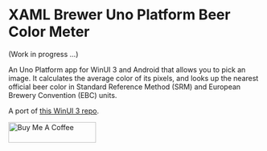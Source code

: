# XAML Brewer Uno Platform Beer Color Meter

(Work in progress ...)

An Uno Platform app for WinUI 3 and Android that allows you to pick an image. It calculates the average color of its pixels, and looks up the nearest official beer color in Standard Reference Method (SRM) and European Brewery Convention (EBC) units.

A port of <a href="https://github.com/XamlBrewer/XamlBrewer-WinUI3-Beer-Color-Meter" target="_blank">this WinUI 3 repo</a>.

<a href="https://www.buymeacoffee.com/xamlbrewer" target="_blank"><img src="https://cdn.buymeacoffee.com/buttons/default-orange.png" alt="Buy Me A Coffee" height="41" width="174"></a>
